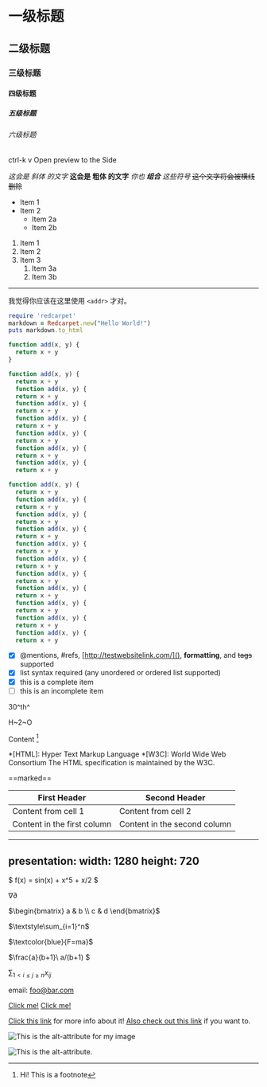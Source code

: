 # 一级标题
## 二级标题
### 三级标题
#### 四级标题
##### 五级标题
###### 六级标题

ctrl-k v	Open preview to the Side

*这会是 斜体 的文字*
**这会是 粗体 的文字**
*你也 **组合** 这些符号*
~~这个文字将会被横线删除~~

* Item 1
* Item 2
  * Item 2a
  * Item 2b

1. Item 1
1. Item 2
1. Item 3
   1. Item 3a
   1. Item 3b

---

我觉得你应该在这里使用 `<addr>` 才对。

```ruby
require 'redcarpet'
markdown = Redcarpet.new("Hello World!")
puts markdown.to_html
```

```javascript {.line-numbers}
function add(x, y) {
  return x + y
}
```

```javascript {highlight=10}
function add(x, y) {
  return x + y
  function add(x, y) {
  return x + y
  function add(x, y) {
  return x + y
  function add(x, y) {
  return x + y
  function add(x, y) {
  return x + y
  function add(x, y) {
  return x + y
  function add(x, y) {
  return x + y

```

```javascript {highlight=[1-10,15,20-22]}
function add(x, y) {
  return x + y
  function add(x, y) {
  return x + y
  function add(x, y) {
  return x + y
  function add(x, y) {
  return x + y
  function add(x, y) {
  return x + y
  function add(x, y) {
  return x + y
  function add(x, y) {
  return x + y
  function add(x, y) {
  return x + y
  function add(x, y) {
  return x + y
  function add(x, y) {
  return x + y
  function add(x, y) {
  return x + y
```

- [x] @mentions, #refs, [http://testwebsitelink.com/](), **formatting**, and <del>tags</del> supported
- [x] list syntax required (any unordered or ordered list supported)
- [x] this is a complete item
- [ ] this is an incomplete item

30^th^

H~2~O

Content [^1]

[^1]: Hi! This is a footnote

*[HTML]: Hyper Text Markup Language
*[W3C]:  World Wide Web Consortium
The HTML specification is maintained by the W3C.

==marked==

First Header | Second Header
------------ | -------------
Content from cell 1 | Content from cell 2
Content in the first column | Content in the second column

---
presentation:
  width: 1280
  height: 720
---

$ f(x) = sin(x) + x^5 + x/2 $

$\nabla \partial$

$\begin{bmatrix}
   a & b \\
   c & d
\end{bmatrix}$

$\textstyle\sum_{i=1}^n$

$\textcolor{blue}{F=ma}$

$\frac{a}{b+1}\\ 
a/(b+1)
$

$\sum_{1 < i\le j\ge n} x_{ij}$

email: foo@bar.com

[Click me!](http://test.com/)
[Click me!](http://test.com/ "Link to Test.com")

[Click this link][link1] for more info about it!
[Also check out this link][foobar] if you want to.

[link1]: http://test.com/ "Cool!"
[foobar]: http://foobar.biz/ "Alright!"

![This is the alt-attribute for my image](http://baidu.com/pic/doge.png "An optional title")

![This is the alt-attribute.][myimage]

[myimage]: /home/yi/Documents/LearningSeries/Font_2.PNG "if you need a title, it's here"
